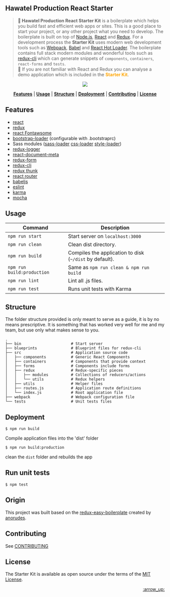 ## Hawatel Production React Starter

> <b>:star2: Hawatel Production React Starter Kit</b> is a boilerplate which helps you build fast and efficient web apps or sites. This is a good place to start your project, or any other project what you need to develop. The boilerplate is built on top of [Node.js](https://nodejs.org/), [React](https://facebook.github.io/react/) and [Redux](http://redux.js.org/). For a development process the <b>Starter Kit</b> uses modern web development tools such as [Webpack](http://webpack.github.io/), [Babel](http://babeljs.io/) and [React Hot Loader](https://github.com/gaearon/react-hot-loader). The boilerplate contains full stack modern modules and wonderful tools such as [redux-cli](https://github.com/SpencerCDixon/redux-cli) which can generate snippets of `components`, `containers`, `react-forms` and `tests`.
> <br/>:eyes: If you are not familiar with React and Redux you can analyse a demo application which is included in the <b style='color: orange;'>Starter Kit</b>.

<p align="center">
<img src="https://s3-eu-west-1.amazonaws.com/hawatel-github/hawatel-production-react-starter/banner.png">
</p>

<p align="center">
<b><a href="#features">Features</a></b>
|
<b><a href="#usage">Usage</a></b>
|
<b><a href="#structure">Structure</a></b>
|
<b><a href="#deployment">Deployment</a></b>
|
<b><a href="#contributing">Contributing</a></b>
|
<b><a href="#license">License</a></b>
</p>

## Features

- [react](https://github.com/facebook/react)
- [redux](https://github.com/gaearon/redux)
- [react Fontawsome](https://github.com/danawoodman/react-fontawesome)
- [bootstrap-loader](https://github.com/shakacode/bootstrap-loader) (configurable with .bootstraprc)
- Sass modules ([sass-loader](https://github.com/jtangelder/sass-loader) [css-loader](https://github.com/webpack/css-loader) [style-loader](https://github.com/webpack/style-loader))
- [redux-logger](https://github.com/fcomb/redux-logger)
- [react-document-meta](https://github.com/kodyl/react-document-meta)
- [redux-form](https://github.com/erikras/redux-form)
- [redux-cli](https://github.com/SpencerCDixon/redux-cli)
- [redux thunk](https://github.com/gaearon/redux-thunk)
- [react router](https://github.com/rackt/react-router)
- [babeljs](https://babeljs.io/)
- [eslint](http://eslint.org/)
- [karma](https://github.com/karma-runner/karma)
- [mocha](https://github.com/mochajs/mocha)

## Usage

|Command|Description|
|---|---|
|`npm run start`|Start server on `localhost:3000`|
|`npm run clean`|Clean dist directory.|
|`npm run build`|Compiles the application to disk (`~/dist` by default).|
|`npm run build:production`|Same as `npm run clean & npm run build`
|`npm run lint`|Lint all .js files.|
|`npm run test`|Runs unit tests with Karma|

## Structure

The folder structure provided is only meant to serve as a guide, it is by no means prescriptive. It is something that has worked very well for me and my team, but use only what makes sense to you.

```
.
├── bin                      # Start server
├── blueprints               # Blueprint files for redux-cli
├── src                      # Application source code
│   ├── components           # Generic React Components 
│   ├── containers           # Components that provide context
│   ├── forms                # Components include forms
│   ├── redux                # Redux-specific pieces
│   │   ├── modules          # Collections of reducers/actions
│   │   └── utils            # Redux helpers
│   ├── utils                # Helper files
│   ├── routes.js            # Application route definitions
│   └── index.js             # Root application file
├── webpack                  # Webpack configuration file
└── tests                    # Unit tests files
```

## Deployment
```
$ npm run build
```
Compile application files into the 'dist' folder
```
$ npm run build:production
```
clean the `dist` folder and rebuilds the app

## Run unit tests
```
$ npm test
```

## Origin
This project was built based on the [redux-easy-boilerplate](https://github.com/anorudes/redux-easy-boilerplate) created by [anorudes](https://github.com/anorudes).

## Contributing

See [CONTRIBUTING](CONTRIBUTING.md)

## License

The Starter Kit is available as open source under the terms of the [MIT License](http://opensource.org/licenses/MIT).


<p align="right"><a href="#top">:arrow_up:</a></p>

